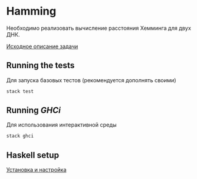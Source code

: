 # Hamming

Необходимо реализовать вычисление расстояния Хемминга для двух ДНК. 

[Исходное описание задачи](http://rosalind.info/problems/hamm/) 



## Running the tests

Для запуска базовых тестов (рекомендуется дополнять своими)

```bash
stack test
```
## Running *GHCi*

Для использования интерактивной среды

```bash
stack ghci
```
## Haskell setup
[Установка и настройка](https://www.haskell.org/downloads) 